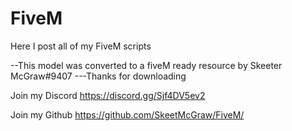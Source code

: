 # FiveM
Here I post all of my FiveM scripts

--This model was converted to a fiveM ready resource by Skeeter McGraw#9407
---Thanks for downloading


Join my Discord
https://discord.gg/Sjf4DV5ev2

Join my Github
https://github.com/SkeetMcGraw/FiveM/
